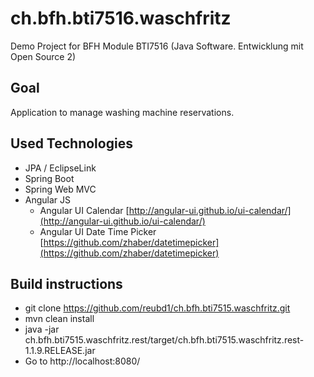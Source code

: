 ch.bfh.bti7516.waschfritz
=========================
Demo Project for BFH Module BTI7516 (Java Software. Entwicklung mit Open Source 2)

Goal
----
Application to manage washing machine reservations.

Used Technologies
-----------------
* JPA / EclipseLink
* Spring Boot
* Spring Web MVC
* Angular JS
  * Angular UI Calendar [http://angular-ui.github.io/ui-calendar/](http://angular-ui.github.io/ui-calendar/)
  * Angular UI Date Time Picker [https://github.com/zhaber/datetimepicker](https://github.com/zhaber/datetimepicker)
  
Build instructions
------------------
* git clone https://github.com/reubd1/ch.bfh.bti7515.waschfritz.git
* mvn clean install
* java -jar ch.bfh.bti7515.waschfritz.rest/target/ch.bfh.bti7515.waschfritz.rest-1.1.9.RELEASE.jar
* Go to http://localhost:8080/